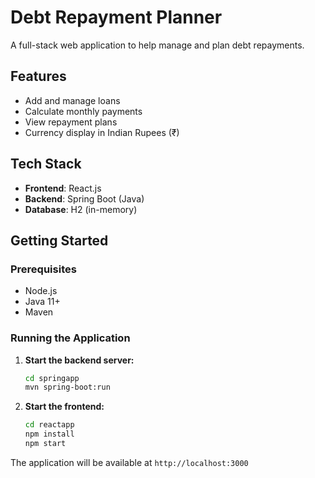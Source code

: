 # Debt Repayment Planner

A full-stack web application to help manage and plan debt repayments.

## Features
- Add and manage loans
- Calculate monthly payments
- View repayment plans
- Currency display in Indian Rupees (₹)

## Tech Stack
- **Frontend**: React.js
- **Backend**: Spring Boot (Java)
- **Database**: H2 (in-memory)

## Getting Started

### Prerequisites
- Node.js
- Java 11+
- Maven

### Running the Application

1. **Start the backend server:**
   ```bash
   cd springapp
   mvn spring-boot:run
   ```

2. **Start the frontend:**
   ```bash
   cd reactapp
   npm install
   npm start
   ```

The application will be available at `http://localhost:3000`
